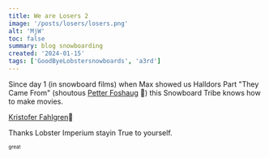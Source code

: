 ```yaml
---
title: We are Losers 2
image: '/posts/losers/losers.png'
alt: 'MjW'
toc: false
summary: blog snowboarding
created: '2024-01-15'
tags: ['GoodByeLobstersnowboards', 'a3rd']
---
```


Since day 1 (in snowboard films) when Max showed us Halldors Part "They Came From" (shoutous <a href="https://cherrydeck.com/its.petter">Petter Foshaug</a> 👑) this Snowboard Tribe knows how to make movies.

<a href="https://www.instagram.com/kuske/">Kristofer Fahlgren</a>👑

Thanks Lobster Imperium stayin True to yourself.

<script>
  import { YouTube } from 'sveltekit-embed'
  import { Vimeo } from 'sveltekit-embed'
</script>

<YouTube youTubeId="eHGT1izv8V0" />
<Vimeo vimeoId="886806712" /><sub><sup>great</sup></sub>
